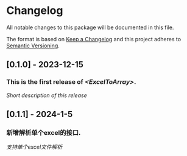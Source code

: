 # Changelog
All notable changes to this package will be documented in this file.

The format is based on [Keep a Changelog](http://keepachangelog.com/en/1.0.0/)
and this project adheres to [Semantic Versioning](http://semver.org/spec/v2.0.0.html).

## [0.1.0] - 2023-12-15

### This is the first release of *\<ExcelToArray\>*.

*Short description of this release*

## [0.1.1] - 2024-1-5

### 新增解析单个excel的接口.

*支持单个excel文件解析*
